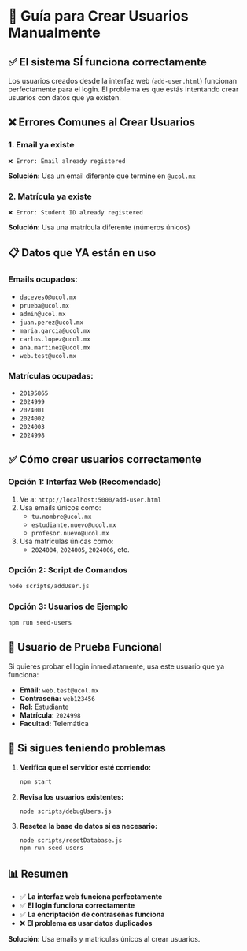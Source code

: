 # 📝 Guía para Crear Usuarios Manualmente

## ✅ **El sistema SÍ funciona correctamente**

Los usuarios creados desde la interfaz web (`add-user.html`) funcionan perfectamente para el login. El problema es que estás intentando crear usuarios con datos que ya existen.

## ❌ **Errores Comunes al Crear Usuarios**

### 1. **Email ya existe**
```
❌ Error: Email already registered
```
**Solución:** Usa un email diferente que termine en `@ucol.mx`

### 2. **Matrícula ya existe**
```
❌ Error: Student ID already registered
```
**Solución:** Usa una matrícula diferente (números únicos)

## 📋 **Datos que YA están en uso**

### **Emails ocupados:**
- `daceves0@ucol.mx`
- `prueba@ucol.mx`
- `admin@ucol.mx`
- `juan.perez@ucol.mx`
- `maria.garcia@ucol.mx`
- `carlos.lopez@ucol.mx`
- `ana.martinez@ucol.mx`
- `web.test@ucol.mx`

### **Matrículas ocupadas:**
- `20195865`
- `2024999`
- `2024001`
- `2024002`
- `2024003`
- `2024998`

## ✅ **Cómo crear usuarios correctamente**

### **Opción 1: Interfaz Web (Recomendado)**
1. Ve a: `http://localhost:5000/add-user.html`
2. Usa emails únicos como:
   - `tu.nombre@ucol.mx`
   - `estudiante.nuevo@ucol.mx`
   - `profesor.nuevo@ucol.mx`
3. Usa matrículas únicas como:
   - `2024004`, `2024005`, `2024006`, etc.

### **Opción 2: Script de Comandos**
```bash
node scripts/addUser.js
```

### **Opción 3: Usuarios de Ejemplo**
```bash
npm run seed-users
```

## 🧪 **Usuario de Prueba Funcional**

Si quieres probar el login inmediatamente, usa este usuario que ya funciona:

- **Email:** `web.test@ucol.mx`
- **Contraseña:** `web123456`
- **Rol:** Estudiante
- **Matrícula:** `2024998`
- **Facultad:** Telemática

## 🔧 **Si sigues teniendo problemas**

1. **Verifica que el servidor esté corriendo:**
   ```bash
   npm start
   ```

2. **Revisa los usuarios existentes:**
   ```bash
   node scripts/debugUsers.js
   ```

3. **Resetea la base de datos si es necesario:**
   ```bash
   node scripts/resetDatabase.js
   npm run seed-users
   ```

## 📊 **Resumen**

- ✅ **La interfaz web funciona perfectamente**
- ✅ **El login funciona correctamente**
- ✅ **La encriptación de contraseñas funciona**
- ❌ **El problema es usar datos duplicados**

**Solución:** Usa emails y matrículas únicos al crear usuarios.
